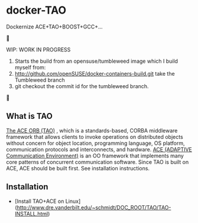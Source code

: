 docker-TAO
==========

Dockernize ACE+TAO+BOOST+GCC+... 

:construction:

WIP: WORK IN PROGRESS

1. Starts the build from an opensuse/tumbleweed image which I build myself from:
2. http://github.com/openSUSE/docker-containers-build.git take the Tumbleweed branch
3. git checkout the commit id for the tumbleweed branch.

:construction_worker:

What is TAO
------------------ 

[The ACE ORB (TAO)](http://www.dre.vanderbilt.edu/~schmidt/TAO-overview.html) , which is a standards-based, CORBA middleware
framework that allows clients to invoke operations on distributed
objects without concern for object location, programming language, OS
platform, communication protocols and interconnects, and
hardware. [ACE (ADAPTIVE Communication
Environment)](http://www.dre.vanderbilt.edu/~schmidt/ACE-overview.html)
is an OO framework that implements many core patterns of concurrent
communication software. Since TAO is built on ACE, ACE should be built first. See installation instructions.

Installation
--------------------------------

*  [Install TAO+ACE on Linux] (http://www.dre.vanderbilt.edu/~schmidt/DOC_ROOT/TAO/TAO-INSTALL.html)
